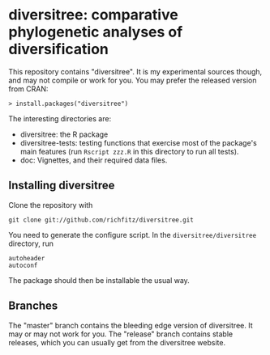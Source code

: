 diversitree: comparative phylogenetic analyses of diversification
=================================================================

This repository contains "diversitree".  It is my experimental sources
though, and may not compile or work for you.  You may prefer the
released version from CRAN:

    > install.packages("diversitree")


The interesting directories are:

* diversitree: the R package
* diversitree-tests: testing functions that exercise most of the
package's main features (run `Rscript zzz.R` in this directory to run
all tests).
* doc: Vignettes, and their required data files.

Installing diversitree
----------------------

Clone the repository with

    git clone git://github.com/richfitz/diversitree.git


You need to generate the configure script.  In the
`diversitree/diversitree` directory, run

    autoheader
    autoconf

The package should then be installable the usual way.

Branches
--------

The "master" branch contains the bleeding edge version of diversitree.
It may or may not work for you.  The "release" branch contains stable
releases, which you can usually get from the diversitree website.

